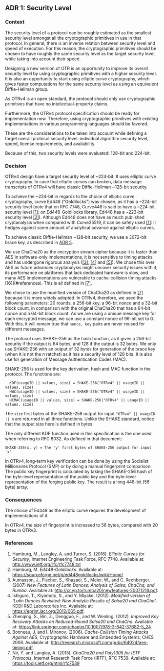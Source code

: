 ## ADR 1: Security Level

### Context

The security level of a protocol can be roughly estimated as the smallest
security level amongst all the cryptographic primitives in use in that protocol.
In general, there is an inverse relation between security level and speed of
execution. For this reason, the cryptographic primitives should be chosen to
have roughly the same security level as the target security level, while taking
into account their speed.

Designing a new version of OTR is an opportunity to improve its overall security
level by using cryptographic primitives with a higher security level. It is also
an opportunity to start using elliptic curve cryptography, which gives faster
computations for the same security level as using an equivalent Diffie-Hellman
group.

As OTRv4 is an open standard, the protocol should only use cryptographic
primitives that have no intellectual-property claims.

Furthermore, the OTRv4 protocol specification should be ready for implementation
now. Therefore, using cryptographic primitives with existing implementations in
various programming languages should be favored.

These are the considerations to be taken into account while defining a
target overall protocol security level: individual algorithm security level,
speed, license requirements, and availability.

Because of this, two security levels were evaluated: 128-bit and 224-bit.

### Decision

OTRv4 design have a target security level of ~224-bit. It uses elliptic curve
cryptography. In case that elliptic curves can broken, data message
transcripts of OTRv4 will have classic Diffie-Hellman ~128-bit security.

To achieve the ~224-bit in regards to the choice of elliptic curve cryptography,
curve Ed448 ("Goldilocks") was chosen, as it has a ~224-bit security level (note
that on RFC 7748, Curve448 is said to have a ~224-bit security level
[\[1\]](#references); on Ed448-Goldilocks library, Ed448 has a ~223-bit security
level [\[2\]](#references)). Although Ed448 does not have as much published
cryptanalysis when compared with Curve25519, it can be safely
used [\[1\]](#references): it hedges against some amount of analytical advance
against elliptic curves.

To achieve classic Diffie-Hellman ~128-bit security, we use a 3072-bit brace
key, as described in
[ADR 5](https://github.com/otrv4/otrv4/blob/master/architecture-decisions/005-brace-keys.md).

We use ChaCha20 as the encryption stream cipher because it is faster than AES
in software-only implementations, it is not sensitive to timing attacks and has
undergone rigorous analysis ([\[3\]](#references), [\[4\]](#references)
and [\[5\]](#references)). We chose this over AES as future advances
cryptanalysis might uncover security issues with it, its performance on
platforms that lack dedicated hardware is slow, and many AES implementations are
vulnerable to cache-collision timing attacks [\[6]\](#references). This is all
defined in [\[7\]](#references).

We chose to use the modified version of ChaCha20 as defined
in [\[7\]](#references) because it is more widely adopted. In OTRv4, therefore,
we used the following parameters: 20 rounds, a 256-bit key, a 96-bit nonce and
a 32-bit block count, in comparison with the original ChaCha20 that has a 64-bit
nonce and a 64-bit block count. As we are using a unique message key for each
encrypted message, we can use a constant nonce of 96-bit set to 0. With this, it
will remain true that `nonce, key` pairs are never reused for different messages.

The protocol uses SHAKE-256 as the hash function, as it gives a 256-bit security
if the output is 64 bytes, and 128 if the output is 32 bytes. We only use
SHAKE-256 with an output of 32 bytes for generation of the brace key (when it is
not the *n* ratchet) as it has a security level of 128 bits. It is also use for
generation of Message Authentication Codes (MAC).

SHAKE-256 is used for the key derivation, hash and MAC function in the protocol.
The functions are:

```
  KDF(usageID || values, size) = SHAKE-256("OTRv4" || usageID || values, size)
  HWC(usageID || values, size) = SHAKE-256("OTRv4" || usageID || values, size)
  HCMAC(usageID || values, size) = SHAKE-256("OTRv4" || usageID || values, size)
```

The `size` first bytes of the SHAKE-256 output for input
`"OTRv4" || usageID || m` are returned in all three functions. Unlike the SHAKE
standard, notice that the output size here is defined in bytes.

The only different KDF function used in this specification is the one used when
referring to RFC 8032. As defined in that document:

```
SHAKE-256(x, y) = The 'y' first bytes of SHAKE-256 output for input 'x'
```

In OTRv4, long-term key verification can be done by using the Socialist
Millionaires Protocol (SMP) or by doing a manual fingerprint comparison. The
public key fingerprint is calculated by taking the SHAKE-256 hash of the
byte-level representation of the public key and the byte-level representation of
the forging public key. The result is a long 448-bit (56 byte) array.

### Consequences

The choice of Ed448 as the elliptic curve requires the development of
implementations of it.

In OTRv4, the size of fingerprint is increased to 56 bytes, compared with 20
bytes in OTRv3.

### References

1. Hamburg, M., Langley, A. and Turner, S. (2016). *Elliptic Curves for
   Security*, Internet Engineering Task Force, RFC 7748. Available at:
   http://www.ietf.org/rfc/rfc7748.txt
2. Hamburg, M. *Ed448-Goldilocks*. Available at:
   https://sourceforge.net/p/ed448goldilocks/wiki/Home/
3. Aumasson, J., Fischer, S., Khazaei, S., Meier, W., and C. Rechberger. (2007)
   *New Features of Latin Dances: Analysis of Salsa, ChaCha, and Rumba*.
   Available at:
   http://cr.yp.to/rumba20/newfeatures-20071218.pdf.
4. Ishiguro, T., Kiyomoto, S., and Y. Miyake. (2012). *Modified version of
   'Latin Dances Revisited: New Analytic Results of Salsa20 and ChaCha'*.
   KDDI R&D Laboratories Inc. Available at:
   https://eprint.iacr.org/2012/065.pdf.
5. Zhenqing, S., Bin, Z., Dengguo, F., and W. Wenling. (2012). *Improved Key
   Recovery Attacks on Reduced-Round Salsa20 and ChaCha*. Available at:
   https://link.springer.com/chapter/10.1007/978-3-642-37682-5_24
6. Bonneau, J. and I. Mironov. (2006). *Cache-Collision Timing Attacks Against
   AES*, Cryptographic Hardware and Embedded Systems, CHES 2006. Available at:
   http://research.microsoft.com/pubs/64024/aes-timing.pdf.
7. Nir, Y. and Langley, A. (2015). *ChaCha20 and Poly1305 for IETF Protocols*,
   Internet Research Task Force (IRTF), RFC 7539. Available at:
   https://tools.ietf.org/html/rfc7539